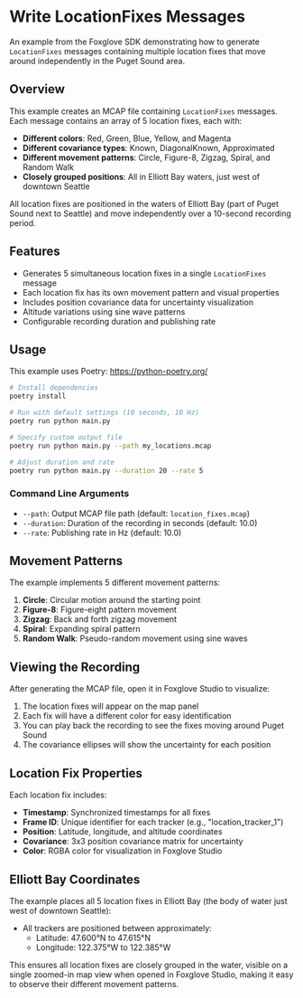 # Write LocationFixes Messages

An example from the Foxglove SDK demonstrating how to generate `LocationFixes` messages containing multiple location fixes that move around independently in the Puget Sound area.

## Overview

This example creates an MCAP file containing `LocationFixes` messages. Each message contains an array of 5 location fixes, each with:

- **Different colors**: Red, Green, Blue, Yellow, and Magenta
- **Different covariance types**: Known, DiagonalKnown, Approximated
- **Different movement patterns**: Circle, Figure-8, Zigzag, Spiral, and Random Walk
- **Closely grouped positions**: All in Elliott Bay waters, just west of downtown Seattle

All location fixes are positioned in the waters of Elliott Bay (part of Puget Sound next to Seattle) and move independently over a 10-second recording period.

## Features

- Generates 5 simultaneous location fixes in a single `LocationFixes` message
- Each location fix has its own movement pattern and visual properties
- Includes position covariance data for uncertainty visualization
- Altitude variations using sine wave patterns
- Configurable recording duration and publishing rate

## Usage

This example uses Poetry: https://python-poetry.org/

```bash
# Install dependencies
poetry install

# Run with default settings (10 seconds, 10 Hz)
poetry run python main.py

# Specify custom output file
poetry run python main.py --path my_locations.mcap

# Adjust duration and rate
poetry run python main.py --duration 20 --rate 5
```

### Command Line Arguments

- `--path`: Output MCAP file path (default: `location_fixes.mcap`)
- `--duration`: Duration of the recording in seconds (default: 10.0)
- `--rate`: Publishing rate in Hz (default: 10.0)

## Movement Patterns

The example implements 5 different movement patterns:

1. **Circle**: Circular motion around the starting point
2. **Figure-8**: Figure-eight pattern movement
3. **Zigzag**: Back and forth zigzag movement
4. **Spiral**: Expanding spiral pattern
5. **Random Walk**: Pseudo-random movement using sine waves

## Viewing the Recording

After generating the MCAP file, open it in Foxglove Studio to visualize:

1. The location fixes will appear on the map panel
2. Each fix will have a different color for easy identification
3. You can play back the recording to see the fixes moving around Puget Sound
4. The covariance ellipses will show the uncertainty for each position

## Location Fix Properties

Each location fix includes:

- **Timestamp**: Synchronized timestamps for all fixes
- **Frame ID**: Unique identifier for each tracker (e.g., "location_tracker_1")
- **Position**: Latitude, longitude, and altitude coordinates
- **Covariance**: 3x3 position covariance matrix for uncertainty
- **Color**: RGBA color for visualization in Foxglove Studio

## Elliott Bay Coordinates

The example places all 5 location fixes in Elliott Bay (the body of water just west of downtown Seattle):

- All trackers are positioned between approximately:
  - Latitude: 47.600°N to 47.615°N
  - Longitude: 122.375°W to 122.385°W

This ensures all location fixes are closely grouped in the water, visible on a single zoomed-in map view when opened in Foxglove Studio, making it easy to observe their different movement patterns.
